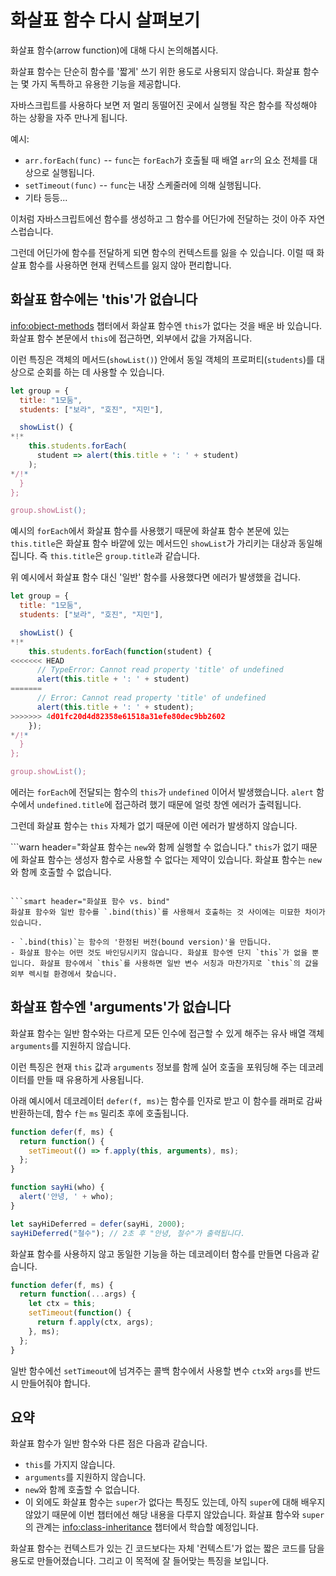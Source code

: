 # 화살표 함수 다시 살펴보기

화살표 함수(arrow function)에 대해 다시 논의해봅시다.

화살표 함수는 단순히 함수를 '짧게' 쓰기 위한 용도로 사용되지 않습니다. 화살표 함수는 몇 가지 독특하고 유용한 기능을 제공합니다.

자바스크립트를 사용하다 보면 저 멀리 동떨어진 곳에서 실행될 작은 함수를 작성해야 하는 상황을 자주 만나게 됩니다.

예시:

- `arr.forEach(func)` -- `func`는 `forEach`가 호출될 때 배열 `arr`의 요소 전체를 대상으로 실행됩니다.
- `setTimeout(func)` -- `func`는 내장 스케줄러에 의해 실행됩니다.
- 기타 등등...

이처럼 자바스크립트에선 함수를 생성하고 그 함수를 어딘가에 전달하는 것이 아주 자연스럽습니다.

그런데 어딘가에 함수를 전달하게 되면 함수의 컨텍스트를 잃을 수 있습니다. 이럴 때 화살표 함수를 사용하면 현재 컨텍스트를 잃지 않아 편리합니다.

## 화살표 함수에는 'this'가 없습니다

<info:object-methods> 챕터에서 화살표 함수엔 `this`가 없다는 것을 배운 바 있습니다. 화살표 함수 본문에서 `this`에 접근하면, 외부에서 값을 가져옵니다.

이런 특징은 객체의 메서드(`showList()`) 안에서 동일 객체의 프로퍼티(`students`)를 대상으로 순회를 하는 데 사용할 수 있습니다.

```js run
let group = {
  title: "1모둠",
  students: ["보라", "호진", "지민"],

  showList() {
*!*
    this.students.forEach(
      student => alert(this.title + ': ' + student)
    );
*/!*
  }
};

group.showList();
```

예시의 `forEach`에서 화살표 함수를 사용했기 때문에 화살표 함수 본문에 있는 `this.title`은 화살표 함수 바깥에 있는 메서드인 `showList`가 가리키는 대상과 동일해집니다. 즉 `this.title`은 `group.title`과 같습니다.

위 예시에서 화살표 함수 대신 '일반' 함수를 사용했다면 에러가 발생했을 겁니다.

```js run
let group = {
  title: "1모둠",
  students: ["보라", "호진", "지민"],

  showList() {
*!*
    this.students.forEach(function(student) {
<<<<<<< HEAD
      // TypeError: Cannot read property 'title' of undefined
      alert(this.title + ': ' + student)
=======
      // Error: Cannot read property 'title' of undefined
      alert(this.title + ': ' + student);
>>>>>>> 4d01fc20d4d82358e61518a31efe80dec9bb2602
    });
*/!*
  }
};

group.showList();
```

에러는 `forEach`에 전달되는 함수의 `this`가 `undefined` 이어서 발생했습니다. `alert` 함수에서 `undefined.title`에 접근하려 했기 때문에 얼럿 창엔 에러가 출력됩니다.

그런데 화살표 함수는 `this` 자체가 없기 때문에 이런 에러가 발생하지 않습니다.

```warn header="화살표 함수는 `new`와 함께 실행할 수 없습니다."
`this`가 없기 때문에 화살표 함수는 생성자 함수로 사용할 수 없다는 제약이 있습니다. 화살표 함수는 `new`와 함께 호출할 수 없습니다.
```

```smart header="화살표 함수 vs. bind"
화살표 함수와 일반 함수를 `.bind(this)`를 사용해서 호출하는 것 사이에는 미묘한 차이가 있습니다.

- `.bind(this)`는 함수의 '한정된 버전(bound version)'을 만듭니다.
- 화살표 함수는 어떤 것도 바인딩시키지 않습니다. 화살표 함수엔 단지 `this`가 없을 뿐입니다. 화살표 함수에서 `this`를 사용하면 일반 변수 서칭과 마찬가지로 `this`의 값을 외부 렉시컬 환경에서 찾습니다.
```

## 화살표 함수엔 'arguments'가 없습니다

화살표 함수는 일반 함수와는 다르게 모든 인수에 접근할 수 있게 해주는 유사 배열 객체 `arguments`를 지원하지 않습니다.

이런 특징은 현재 `this` 값과 `arguments` 정보를 함께 실어 호출을 포워딩해 주는 데코레이터를 만들 때 유용하게 사용됩니다.

아래 예시에서 데코레이터 `defer(f, ms)`는 함수를 인자로 받고 이 함수를 래퍼로 감싸 반환하는데, 함수 `f`는 `ms` 밀리초 후에 호출됩니다.

```js run
function defer(f, ms) {
  return function() {
    setTimeout(() => f.apply(this, arguments), ms);
  };
}

function sayHi(who) {
  alert('안녕, ' + who);
}

let sayHiDeferred = defer(sayHi, 2000);
sayHiDeferred("철수"); // 2초 후 "안녕, 철수"가 출력됩니다.
```

화살표 함수를 사용하지 않고 동일한 기능을 하는 데코레이터 함수를 만들면 다음과 같습니다.

```js
function defer(f, ms) {
  return function(...args) {
    let ctx = this;
    setTimeout(function() {
      return f.apply(ctx, args);
    }, ms);
  };
}
```

일반 함수에선 `setTimeout`에 넘겨주는 콜백 함수에서 사용할 변수 `ctx`와 `args`를 반드시 만들어줘야 합니다.

## 요약

화살표 함수가 일반 함수와 다른 점은 다음과 같습니다.

- `this`를 가지지 않습니다.
- `arguments`를 지원하지 않습니다.
- `new`와 함께 호출할 수 없습니다.
- 이 외에도 화살표 함수는 `super`가 없다는 특징도 있는데, 아직 `super`에 대해 배우지 않았기 때문에 이번 챕터에선 해당 내용을 다루지 않았습니다. 화살표 함수와 `super`의 관계는 <info:class-inheritance> 챕터에서 학습할 예정입니다.

화살표 함수는 컨텍스트가 있는 긴 코드보다는 자체 '컨텍스트'가 없는 짧은 코드를 담을 용도로 만들어졌습니다. 그리고 이 목적에 잘 들어맞는 특징을 보입니다.
